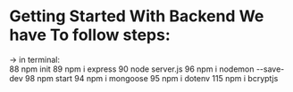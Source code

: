 # Getting Started With Backend We have To follow steps:

-> in terminal:
<br/>
88 npm init
89 npm i express
90 node server.js
96 npm i nodemon --save-dev
98 npm start
94 npm i mongoose
95 npm i dotenv
115  npm i bcryptjs